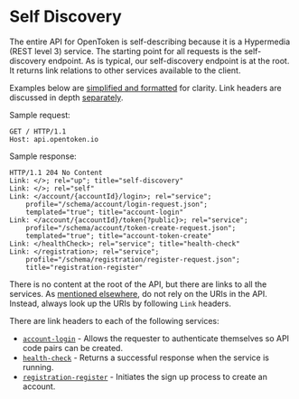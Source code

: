 Self Discovery
==============

The entire API for OpenToken is self-describing because it is a Hypermedia (REST level 3) service.  The starting point for all requests is the self-discovery endpoint.  As is typical, our self-discovery endpoint is at the root.  It returns link relations to other services available to the client.

Examples below are [simplified and formatted](example-formatting.md) for clarity.  Link headers are discussed in depth [separately][Links].

Sample request:

    GET / HTTP/1.1
    Host: api.opentoken.io

Sample response:

    HTTP/1.1 204 No Content
    Link: </>; rel="up"; title="self-discovery"
    Link: </>; rel="self"
    Link: </account/{accountId}/login>; rel="service";
        profile="/schema/account/login-request.json";
        templated="true"; title="account-login"
    Link: </account/{accountId}/token{?public}>; rel="service";
        profile="/schema/account/token-create-request.json";
        templated="true"; title="account-token-create"
    Link: </healthCheck>; rel="service"; title="health-check"
    Link: </registration>; rel="service";
        profile="/schema/registration/register-request.json";
        title="registration-register"

There is no content at the root of the API, but there are links to all the services.  As [mentioned elsewhere][Links], do not rely on the URIs in the API.  Instead, always look up the URIs by following `Link` headers.

There are link headers to each of the following services:

* [`account-login`](account.md) - Allows the requester to authenticate themselves so API code pairs can be created.
* [`health-check`](health-check.md) - Returns a successful response when the service is running.
* [`registration-register`](registration.md) - Initiates the sign up process to create an account.

[Links]: links.md
